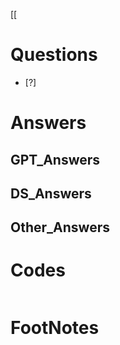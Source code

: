[[

# Questions

- [?] 


# Answers

## GPT_Answers


## DS_Answers


## Other_Answers


# Codes

```python

```


# FootNotes
